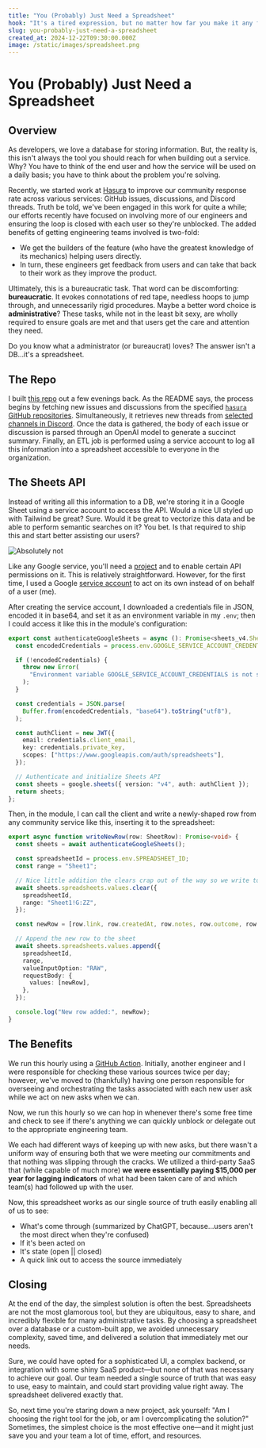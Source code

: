 ```yaml
---
title: "You (Probably) Just Need a Spreadsheet"
hook: "It's a tired expression, but no matter how far you make it any field or career, it's a simple reality: you end up spending more time in spreadsheets than anywhere else."
slug: you-probably-just-need-a-spreadsheet
created_at: 2024-12-22T09:30:00.000Z
image: /static/images/spreadsheet.png
---
```

 
# You (Probably) Just Need a Spreadsheet

## Overview

As developers, we love a database for storing information. But, the reality is, this isn't always the tool you should reach for when building out a service. Why? You have to think of the end user and how the service will be used on a daily basis; you have to think about the problem you're solving.

Recently, we started work at [Hasura](https://hasura.io) to improve our community response rate across various services: GitHub issues, discussions, and Discord threads. Truth be told, we've been engaged in this work for quite a while; our efforts recently have focused on involving more of our engineers and ensuring the loop is closed with each user so they're unblocked. The added benefits of getting engineering teams involved is two-fold:

- We get the builders of the feature (who have the greatest knowledge of its mechanics) helping users directly.
- In turn, these engineers get feedback from users and can take that back to their work as they improve the product.

Ultimately, this is a bureaucratic task. That word can be discomforting: **bureaucratic**. It evokes connotations of red tape, needless hoops to jump through, and unnecessarily rigid procedures. Maybe a better word choice is **administrative**? These tasks, while not in the least bit sexy, are wholly required to ensure goals are met and that users get the care and attention they need.

Do you know what a administrator (or bureaucrat) loves? The answer isn't a DB...it's a spreadsheet.

## The Repo

I built [this repo](https://github.com/hasura/docs-community-tracker) out a few evenings back. As the README says, the process begins by fetching new issues and discussions from the specified [`hasura` GitHub repositories](https://github.com/hasura/docs-community-tracker/blob/main/src/constants.ts#L1-L3). Simultaneously, it retrieves new threads from [selected channels in Discord](https://github.com/hasura/docs-community-tracker/blob/main/src/constants.ts#L7-L9). Once the data is gathered, the body of each issue or discussion is parsed through an OpenAI model to generate a succinct summary. Finally, an ETL job is performed using a service account to log all this information into a spreadsheet accessible to everyone in the organization.

## The Sheets API

Instead of writing all this information to a DB, we're storing it in a Google Sheet using a service account to access the API. Would a nice UI styled up with Tailwind be great? Sure. Would it be great to vectorize this data and be able to perform semantic searches on it? You bet. Is that required to ship this and start better assisting our users?

![Absolutely not](https://i.giphy.com/M8x6Lk2QFmTu0.webp)

Like any Google service, you'll need a [project](https://cloud.google.com/storage/docs/projects) and to enable certain API permissions on it. This is relatively straightforward. However, for the first time, I used a Google [service account](https://cloud.google.com/iam/docs/service-account-overview) to act on its own instead of on behalf of a user (me).

After creating the service account, I downloaded a credentials file in JSON, encoded it in base64, and set it as an environment variable in my `.env`; then I could access it like this in the module's configuration:

```ts
export const authenticateGoogleSheets = async (): Promise<sheets_v4.Sheets> => {
  const encodedCredentials = process.env.GOOGLE_SERVICE_ACCOUNT_CREDENTIALS;

  if (!encodedCredentials) {
    throw new Error(
      "Environment variable GOOGLE_SERVICE_ACCOUNT_CREDENTIALS is not set",
    );
  }

  const credentials = JSON.parse(
    Buffer.from(encodedCredentials, "base64").toString("utf8"),
  );

  const authClient = new JWT({
    email: credentials.client_email,
    key: credentials.private_key,
    scopes: ["https://www.googleapis.com/auth/spreadsheets"],
  });

  // Authenticate and initialize Sheets API
  const sheets = google.sheets({ version: "v4", auth: authClient });
  return sheets;
};
```

Then, in the module, I can call the client and write a newly-shaped row from any community service like this, inserting it to the spreadsheet:

```ts
export async function writeNewRow(row: SheetRow): Promise<void> {
  const sheets = await authenticateGoogleSheets();

  const spreadsheetId = process.env.SPREADSHEET_ID;
  const range = "Sheet1";

  // Nice little addition the clears crap out of the way so we write to the correct row(s)
  await sheets.spreadsheets.values.clear({
    spreadsheetId,
    range: "Sheet1!G:ZZ",
  });

  const newRow = [row.link, row.createdAt, row.notes, row.outcome, row.status];

  // Append the new row to the sheet
  await sheets.spreadsheets.values.append({
    spreadsheetId,
    range,
    valueInputOption: "RAW",
    requestBody: {
      values: [newRow],
    },
  });

  console.log("New row added:", newRow);
}
```

## The Benefits

We run this hourly using a [GitHub Action](https://github.com/hasura/docs-community-tracker/blob/main/.github/workflows/check-for-updates.yml). Initially, another engineer and I were responsible for checking these various sources twice per day; however, we've moved to (thankfully) having one person responsible for overseeing and orchestrating the tasks associated with each new user ask while we act on new asks when we can. 

Now, we run this hourly so we can hop in whenever there's some free time and check to see if there's anything we can quickly unblock or delegate out to the appropriate engineering team.

We each had different ways of keeping up with new asks, but there wasn't a uniform way of ensuring both that we were meeting our commitments and that nothing was slipping through the cracks. We utilized a third-party SaaS that (while capable of much more) **we were essentially paying $15,000 per year for lagging indicators** of what had been taken care of and which team(s) had followed up with the user.

Now, this spreadsheet works as our single source of truth easily enabling all of us to see:

- What's come through (summarized by ChatGPT, because...users aren't the most direct when they're confused)
- If it's been acted on
- It's state (open || closed)
- A quick link out to access the source immediately

## Closing

At the end of the day, the simplest solution is often the best. Spreadsheets are not the most glamorous tool, but they are ubiquitous, easy to share, and incredibly flexible for many administrative tasks. By choosing a spreadsheet over a database or a custom-built app, we avoided unnecessary complexity, saved time, and delivered a solution that immediately met our needs. 

Sure, we could have opted for a sophisticated UI, a complex backend, or integration with some shiny SaaS product—but none of that was necessary to achieve our goal. Our team needed a single source of truth that was easy to use, easy to maintain, and could start providing value right away. The spreadsheet delivered exactly that.

So, next time you're staring down a new project, ask yourself: "Am I choosing the right tool for the job, or am I overcomplicating the solution?" Sometimes, the simplest choice is the most effective one—and it might just save you and your team a lot of time, effort, and resources.
